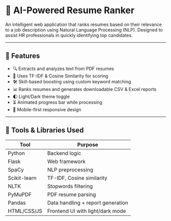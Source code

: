 # 💼 AI-Powered Resume Ranker

An intelligent web application that ranks resumes based on their relevance to a job description using Natural Language Processing (NLP). Designed to assist HR professionals in quickly identifying top candidates.

---

## 📌 Features

- 🔍 Extracts and analyzes text from PDF resumes
- 🧠 Uses TF-IDF & Cosine Similarity for scoring
- 🛠️ Skill-based boosting using custom keyword matching
- 📊 Ranks resumes and generates downloadable CSV & Excel reports
- 🌓 Light/Dark theme toggle
- ⏳ Animated progress bar while processing
- 📱 Mobile-first responsive design


---

## 🧰 Tools & Libraries Used

| Tool         | Purpose                            |
|--------------|------------------------------------|
| Python       | Backend logic                      |
| Flask        | Web framework                      |
| SpaCy        | NLP preprocessing                  |
| Scikit-learn | TF-IDF, Cosine similarity          |
| NLTK         | Stopwords filtering                |
| PyMuPDF      | PDF resume parsing                 |
| Pandas       | Data handling + report generation  |
| HTML/CSS/JS  | Frontend UI with light/dark mode   |



